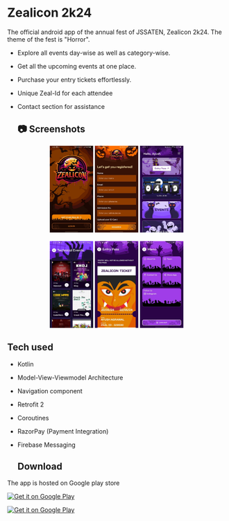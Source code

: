 # Zealicon 2k24
The official android app of the annual fest of JSSATEN, Zealicon 2k24. The theme of the fest is "Horror".

- Explore all events day-wise as well as category-wise.
- Get all the upcoming events at one place.
- Purchase your entry tickets effortlessly.
- Unique Zeal-Id for each attendee
- Contact section for assistance

  ## 📷 Screenshots
<div align="center">
  <img src="https://github.com/shags8/Zealicon_2K24/blob/master/app/src/main/res/drawable/11.jpg" width="100" height="200">
  <img src="https://github.com/shags8/Zealicon_2K24/blob/master/app/src/main/res/drawable/12.jpg" width="100" height="200">
  <img src="https://github.com/shags8/Zealicon_2K24/blob/master/app/src/main/res/drawable/13.jpg" width="100" height="200">
<!--   <img src="https://github.com/phoenix-kanak/LineUp/blob/kanak/app/src/main/res/drawable/4.jpeg?raw=true" width="100" height="200"> -->
</div>
<br>
<div align="center">
  <img src="https://github.com/shags8/Zealicon_2K24/blob/master/app/src/main/res/drawable/14.jpg" width="100" height="200">
  <img src="https://github.com/shags8/Zealicon_2K24/blob/master/app/src/main/res/drawable/15.jpg" width="100" height="200">
  <img src="https://github.com/shags8/Zealicon_2K24/blob/master/app/src/main/res/drawable/16.jpg" width="100" height="200">
<!--   <img src="https://github.com/phoenix-kanak/LineUp/blob/kanak/app/src/main/res/drawable/8.png?raw=true" width="100" height="200"> -->
</div>


## Tech used
- Kotlin
- Model-View-Viewmodel Architecture
- Navigation component
- Retrofit 2
- Coroutines
- RazorPay (Payment Integration)
- Firebase Messaging

  ## Download 

The app is hosted on Google play store

<a href="https://play.google.com/store/apps/details?id=com.zealicon_2024">
  <img src="https://play.google.com/intl/en_us/badges/static/images/badges/en_badge_web_generic.png" width="200" height="80" alt="Get it on Google Play">
</a>


 [![Get it on Google Play](https://play.google.com/intl/en_us/badges/static/images/badges/en_badge_web_generic.png)](https://play.google.com/store/apps/details?id=com.zealicon_2024)

